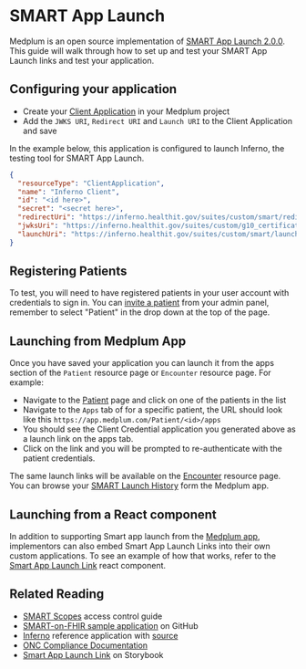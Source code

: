 # SMART App Launch

Medplum is an open source implementation of [SMART App Launch 2.0.0](https://www.hl7.org/fhir/smart-app-launch/). This guide will walk through how to set up and test your SMART App Launch links and test your application.

## Configuring your application

- Create your [Client Application](https://app.medplum.com/admin/clients) in your Medplum project
- Add the `JWKS URI`, `Redirect URI` and `Launch URI` to the Client Application and save

In the example below, this application is configured to launch Inferno, the testing tool for SMART App Launch.

```json
{
  "resourceType": "ClientApplication",
  "name": "Inferno Client",
  "id": "<id here>",
  "secret": "<secret here>",
  "redirectUri": "https://inferno.healthit.gov/suites/custom/smart/redirect",
  "jwksUri": "https://inferno.healthit.gov/suites/custom/g10_certification/.well-known/jwks.json",
  "launchUri": "https://inferno.healthit.gov/suites/custom/smart/launch"
}
```

## Registering Patients

To test, you will need to have registered patients in your user account with credentials to sign in. You can [invite a patient](https://app.medplum.com/admin/invite) from your admin panel, remember to select "Patient" in the drop down at the top of the page.

## Launching from Medplum App

Once you have saved your application you can launch it from the apps section of the `Patient` resource page or `Encounter` resource page. For example:

- Navigate to the [Patient](https://app.medplum.com/Patient/) page and click on one of the patients in the list
- Navigate to the `Apps` tab of for a specific patient, the URL should look like this `https://app.medplum.com/Patient/<id>/apps`
- You should see the Client Credential application you generated above as a launch link on the apps tab.
- Click on the link and you will be prompted to re-authenticate with the patient credentials.

The same launch links will be available on the [Encounter](https://app.medplum.com/Encounter/) resource page. You can browse your [SMART Launch History](https://app.medplum.com/SmartAppLaunch?_count=20&_fields=id,patient,encounter,_lastUpdated&_offset=0&_sort=-_lastUpdated) form the Medplum app.

## Launching from a React component

In addition to supporting Smart app launch from the [Medplum app](/docs/app), implementors can also embed Smart App Launch Links into their own custom applications. To see an example of how that works, refer to the [Smart App Launch Link](https://storybook.medplum.com/?path=/story/medplum-smartapplaunchlink--basic) react component.

## Related Reading

- [SMART Scopes](/docs/access/smart-scopes) access control guide
- [SMART-on-FHIR sample application](https://github.com/medplum/medplum/tree/main/examples/medplum-smart-on-fhir-demo) on GitHub
- [Inferno](https://inferno.healthit.gov/) reference application with [source](https://github.com/onc-healthit/inferno-program)
- [ONC Compliance Documentation](/docs/compliance/onc)
- [Smart App Launch Link](https://storybook.medplum.com/?path=/story/medplum-smartapplaunchlink--basic) on Storybook
